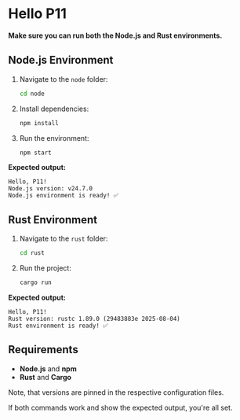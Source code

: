 # Hello P11

**Make sure you can run both the Node.js and Rust environments.**

## Node.js Environment

1. Navigate to the `node` folder:

   ```bash
   cd node
   ```

2. Install dependencies:

   ```bash
   npm install
   ```

3. Run the environment:

   ```bash
   npm start
   ```

**Expected output:**

```
Hello, P11!
Node.js version: v24.7.0
Node.js environment is ready! ✅
```

## Rust Environment

1. Navigate to the `rust` folder:

   ```bash
   cd rust
   ```

2. Run the project:

   ```bash
   cargo run
   ```

**Expected output:**

```
Hello, P11!
Rust version: rustc 1.89.0 (29483883e 2025-08-04)
Rust environment is ready! ✅
```

## Requirements

- **Node.js** and **npm**
- **Rust** and **Cargo**

Note, that versions are pinned in the respective configuration files.

If both commands work and show the expected output, you're all set.
